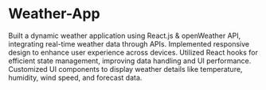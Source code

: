 # Weather-App
Built a dynamic weather application using React.js & openWeather API, integrating real-time weather data through APIs.
Implemented responsive design to enhance user experience across devices.
Utilized React hooks for efficient state management, improving data handling and UI performance.
Customized UI components to display weather details like temperature, humidity, wind speed, and forecast data.
